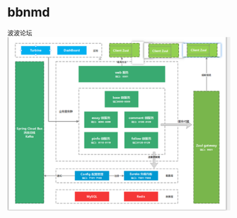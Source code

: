 # bbnmd
波波论坛
![image](https://github.com/coder-oyz/bbnmd/blob/master/Snipaste_2021-01-06_15-36-47.png)
